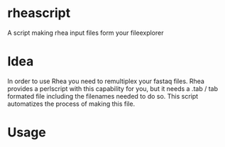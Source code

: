 # rheascript
A script making rhea input files form your fileexplorer


# Idea
In order to use Rhea you need to remultiplex your fastaq files. Rhea provides a perlscript with this capability for you, but it needs a .tab / tab formated file including the filenames needed to do so. This script automatizes the process of making this file.


# Usage 
